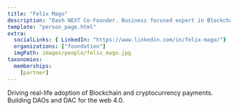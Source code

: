 ```yaml
---
title: "Felix Mago"
description: "Dash NEXT Co-Founder. Business focused expert in Blockchain, DeFi, decentralization and cryptocurrency payments"
template: "person_page.html"
extra:
  socialLinks: { LinkedIn: "https://www.linkedin.com/in/felix-mago/"}
  organizations: ["foundation"]
  imgPath: images/people/felix_mago.jpg
taxonomies:
  memberships:
    [partner]
---
```


Driving real-life adoption of Blockchain and cryptocurrency payments. Building DAOs and DAC for the web 4.0.